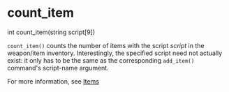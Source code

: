 # count_item

<Prototype>int count_item(string script[9])</Prototype>

`count_item()` counts the number of items with the script *script* in the weapon/item inventory. Interestingly, the specified script need not actually exist: it only has to be the same as the corresponding `add_item()` command's script-name argument.

For more information, see [Items](../guide/items.md)